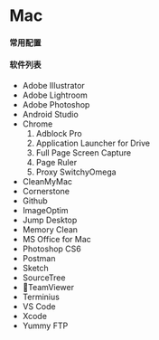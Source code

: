 # Mac


#### 常用配置

#### 软件列表
- Adobe Illustrator
- Adobe Lightroom
- Adobe Photoshop
- Android Studio
- Chrome
    1. Adblock Pro
    2. Application Launcher for Drive
    3. Full Page Screen Capture
    4. Page Ruler
    5. Proxy SwitchyOmega
- CleanMyMac
- Cornerstone
- Github
- ImageOptim
- Jump Desktop
- Memory Clean
- MS Office for Mac
- Photoshop CS6
- Postman
- Sketch
- SourceTree
- TeamViewer
- Terminius
- VS Code
- Xcode
- Yummy FTP